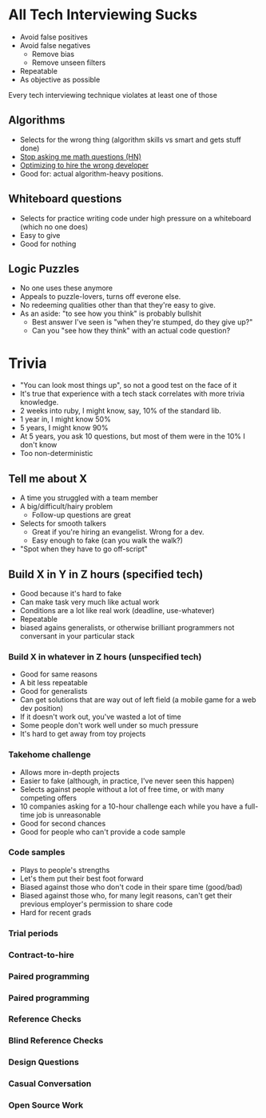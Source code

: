 # All Tech Interviewing Sucks

- Avoid false positives
- Avoid false negatives
  - Remove bias
  - Remove unseen filters
- Repeatable
- As objective as possible

Every tech interviewing technique violates at least one of those

## Algorithms
- Selects for the wrong thing (algorithm skills vs smart and gets stuff done)
- [Stop asking me math questions (HN)](https://news.ycombinator.com/item?id=6583580)
- [Optimizing to hire the wrong developer](https://medium.com/p/9a3781d57c4b)
- Good for: actual algorithm-heavy positions.

## Whiteboard questions
- Selects for practice writing code under high pressure on a whiteboard (which no one does)
- Easy to give
- Good for nothing

## Logic Puzzles
- No one uses these anymore
- Appeals to puzzle-lovers, turns off everone else.
- No redeeming qualities other than that they're easy to give.
- As an aside: "to see how you think" is probably bullshit
  - Best answer I've seen is "when they're stumped, do they give up?"
  - Can you "see how they think" with an actual code question?

# Trivia
- "You can look most things up", so not a good test on the face of it
- It's true that experience with a tech stack correlates with more trivia knowledge.
- 2 weeks into ruby, I might know, say, 10% of the standard lib.
- 1 year in, I might know 50%
- 5 years, I might know 90%
- At 5 years, you ask 10 questions, but most of them were in the 10% I don't know
- Too non-deterministic

## Tell me about X
- A time you struggled with a team member
- A big/difficult/hairy problem
  - Follow-up questions are great
- Selects for smooth talkers
  - Great if you're hiring an evangelist.  Wrong for a dev.
  - Easy enough to fake (can you walk the walk?)
- "Spot when they have to go off-script"

## Build X in Y in Z hours (specified tech)
- Good because it's hard to fake
- Can make task very much like actual work
- Conditions are a lot like real work (deadline, use-whatever)
- Repeatable
- biased agains generalists, or otherwise brilliant programmers not conversant in your particular stack

### Build X in whatever in Z hours (unspecified tech)
- Good for same reasons
- A bit less repeatable
- Good for generalists
- Can get solutions that are way out of left field (a mobile game for a web dev position)
- If it doesn't work out, you've wasted a lot of time
- Some people don't work well under so much pressure
- It's hard to get away from toy projects

### Takehome challenge
- Allows more in-depth projects
- Easier to fake (although, in practice, I've never seen this happen)
- Selects against people without a lot of free time, or with many competing offers
- 10 companies asking for a 10-hour challenge each while you have a full-time job is unreasonable
- Good for second chances
- Good for people who can't provide a code sample

### Code samples
- Plays to people's strengths
- Let's them put their best foot forward
- Biased against those who don't code in their spare time (good/bad)
- Biased against those who, for many legit reasons, can't get their previous employer's permission to share code
- Hard for recent grads

### Trial periods

### Contract-to-hire

### Paired programming

### Paired programming

### Reference Checks

### Blind Reference Checks

### Design Questions

### Casual Conversation

### Open Source Work
